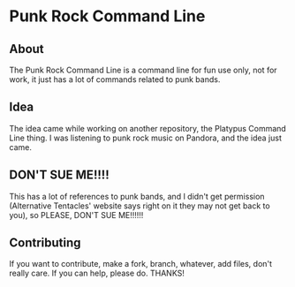 # Punk Rock Command Line
## About
The Punk Rock Command Line is a command line for fun use only, not for work, it just has a lot of commands related to punk bands.
## Idea
The idea came while working on another repository, the Platypus Command Line thing. I was listening to punk rock music on Pandora, and the idea just came.
## DON'T SUE ME!!!!
This has a lot of references to punk bands, and I didn't get permission (Alternative Tentacles' website says right on it they may not get back to you), so PLEASE, DON'T SUE ME!!!!!!
## Contributing
If you want to contribute, make a fork, branch, whatever, add files, don't really care. If you can help, please do. THANKS!
